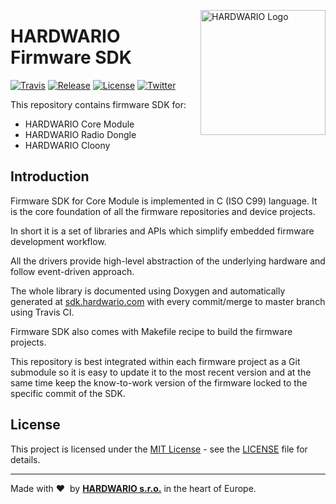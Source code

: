 <a href="https://www.hardwario.com/"><img src="https://www.hardwario.com/ci/assets/hw-logo.svg" width="200" alt="HARDWARIO Logo" align="right"></a>

# HARDWARIO Firmware SDK

[![Travis](https://img.shields.io/travis/bigclownlabs/bcf-sdk/master.svg)](https://travis-ci.org/bigclownlabs/bcf-sdk)
[![Release](https://img.shields.io/github/release/bigclownlabs/bcf-sdk.svg)](https://github.com/bigclownlabs/bcf-sdk/releases)
[![License](https://img.shields.io/github/license/bigclownlabs/bcf-sdk.svg)](https://github.com/bigclownlabs/bcf-sdk/blob/master/LICENSE)
[![Twitter](https://img.shields.io/twitter/follow/hardwario_en.svg?style=social&label=Follow)](https://twitter.com/hardwario_en)

This repository contains firmware SDK for:

* HARDWARIO Core Module
* HARDWARIO Radio Dongle
* HARDWARIO Cloony

## Introduction

Firmware SDK for Core Module is implemented in C (ISO C99) language.
It is the core foundation of all the firmware repositories and device projects.

In short it is a set of libraries and APIs which simplify embedded firmware development workflow.

All the drivers provide high-level abstraction of the underlying hardware and follow event-driven approach.

The whole library is documented using Doxygen and automatically generated at [sdk.hardwario.com](http://sdk.hardwario.com) with every commit/merge to master branch using Travis CI.

Firmware SDK also comes with Makefile recipe to build the firmware projects.

This repository is best integrated within each firmware project as a Git submodule so it is easy to update it to the most recent version and at the same time keep the know-to-work version of the firmware locked to the specific commit of the SDK.

## License

This project is licensed under the [MIT License](https://opensource.org/licenses/MIT/) - see the [LICENSE](LICENSE) file for details.

---

Made with &#x2764;&nbsp; by [**HARDWARIO s.r.o.**](https://www.hardwario.com/) in the heart of Europe.
